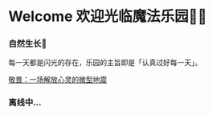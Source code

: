 # Welcome 欢迎光临魔法乐园🧚‍♀️


### 自然生长🌲

每一天都是闪光的存在，乐园的主旨即是「认真过好每一天」。

[敬畏：一场解放心灵的微型地震](asaweiya.GitHub.io/Awe-nature-2022-02.markdown)


### 离线中...
